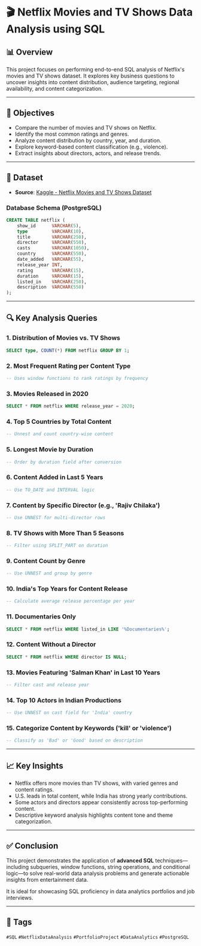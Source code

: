 # 🎬 Netflix Movies and TV Shows Data Analysis using SQL

## 📊 Overview

This project focuses on performing end-to-end SQL analysis of Netflix's movies and TV shows dataset. It explores key business questions to uncover insights into content distribution, audience targeting, regional availability, and content categorization.

---

## 🎯 Objectives

- Compare the number of movies and TV shows on Netflix.
- Identify the most common ratings and genres.
- Analyze content distribution by country, year, and duration.
- Explore keyword-based content classification (e.g., violence).
- Extract insights about directors, actors, and release trends.

---

## 📁 Dataset

- **Source**: [Kaggle - Netflix Movies and TV Shows Dataset](https://www.kaggle.com/datasets/shivamb/netflix-shows?resource=download)

### Database Schema (PostgreSQL)

```sql
CREATE TABLE netflix (
    show_id      VARCHAR(5),
    type         VARCHAR(10),
    title        VARCHAR(250),
    director     VARCHAR(550),
    casts        VARCHAR(1050),
    country      VARCHAR(550),
    date_added   VARCHAR(55),
    release_year INT,
    rating       VARCHAR(15),
    duration     VARCHAR(15),
    listed_in    VARCHAR(250),
    description  VARCHAR(550)
);
````

---

## 🔍 Key Analysis Queries

### 1. Distribution of Movies vs. TV Shows

```sql
SELECT type, COUNT(*) FROM netflix GROUP BY 1;
```

### 2. Most Frequent Rating per Content Type

```sql
-- Uses window functions to rank ratings by frequency
```

### 3. Movies Released in 2020

```sql
SELECT * FROM netflix WHERE release_year = 2020;
```

### 4. Top 5 Countries by Total Content

```sql
-- Unnest and count country-wise content
```

### 5. Longest Movie by Duration

```sql
-- Order by duration field after conversion
```

### 6. Content Added in Last 5 Years

```sql
-- Use TO_DATE and INTERVAL logic
```

### 7. Content by Specific Director (e.g., 'Rajiv Chilaka')

```sql
-- Use UNNEST for multi-director rows
```

### 8. TV Shows with More Than 5 Seasons

```sql
-- Filter using SPLIT_PART on duration
```

### 9. Content Count by Genre

```sql
-- Use UNNEST and group by genre
```

### 10. India's Top Years for Content Release

```sql
-- Calculate average release percentage per year
```

### 11. Documentaries Only

```sql
SELECT * FROM netflix WHERE listed_in LIKE '%Documentaries%';
```

### 12. Content Without a Director

```sql
SELECT * FROM netflix WHERE director IS NULL;
```

### 13. Movies Featuring 'Salman Khan' in Last 10 Years

```sql
-- Filter cast and release year
```

### 14. Top 10 Actors in Indian Productions

```sql
-- Use UNNEST on cast field for 'India' country
```

### 15. Categorize Content by Keywords ('kill' or 'violence')

```sql
-- Classify as 'Bad' or 'Good' based on description
```

---

## 📈 Key Insights

* Netflix offers more movies than TV shows, with varied genres and content ratings.
* U.S. leads in total content, while India has strong yearly contributions.
* Some actors and directors appear consistently across top-performing content.
* Descriptive keyword analysis highlights content tone and theme categorization.

---

## ✅ Conclusion

This project demonstrates the application of **advanced SQL** techniques—including subqueries, window functions, string operations, and conditional logic—to solve real-world data analysis problems and generate actionable insights from entertainment data.

It is ideal for showcasing SQL proficiency in data analytics portfolios and job interviews.

---

## 📌 Tags

`#SQL` `#NetflixDataAnalysis` `#PortfolioProject` `#DataAnalytics` `#PostgreSQL`
